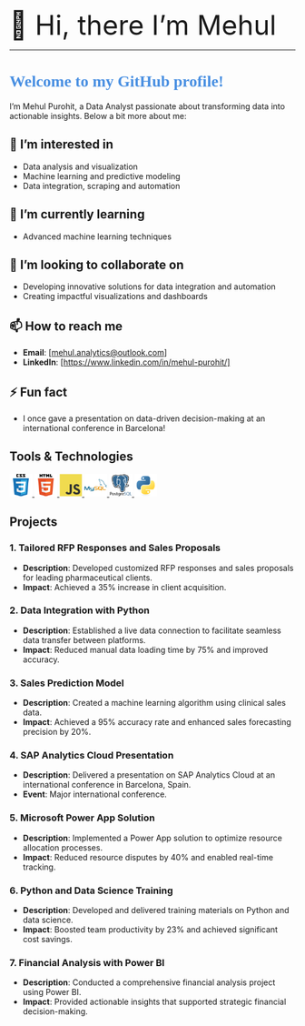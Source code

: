 <font size=50>👋 Hi, there I’m Mehul</font>
<hr>
<h1 style="font-family: 'Comic Sans MS', cursive; color: #4A90E2;">Welcome to my GitHub profile!</h1>
 I’m Mehul Purohit, a Data Analyst passionate about transforming data into actionable insights.
Below a bit more about me:

## 👀 I’m interested in
- Data analysis and visualization
- Machine learning and predictive modeling
- Data integration, scraping and automation

## 🌱 I’m currently learning
- Advanced machine learning techniques


## 💞️ I’m looking to collaborate on
- Developing innovative solutions for data integration and automation
- Creating impactful visualizations and dashboards

## 📫 How to reach me
- **Email**: [mehul.analytics@outlook.com]
- **LinkedIn**: [https://www.linkedin.com/in/mehul-purohit/]


## ⚡ Fun fact
- I once gave a presentation on data-driven decision-making at an international conference in Barcelona!

## Tools & Technologies
<p align="left"> <a href="https://www.w3schools.com/css/" target="_blank" rel="noreferrer"> <img src="https://raw.githubusercontent.com/devicons/devicon/master/icons/css3/css3-original-wordmark.svg" alt="css3" width="40" height="40"/> </a> <a href="https://www.w3.org/html/" target="_blank" rel="noreferrer"> <img src="https://raw.githubusercontent.com/devicons/devicon/master/icons/html5/html5-original-wordmark.svg" alt="html5" width="40" height="40"/> </a> <a href="https://developer.mozilla.org/en-US/docs/Web/JavaScript" target="_blank" rel="noreferrer"> <img src="https://raw.githubusercontent.com/devicons/devicon/master/icons/javascript/javascript-original.svg" alt="javascript" width="40" height="40"/> </a> <a href="https://www.mysql.com/" target="_blank" rel="noreferrer"> <img src="https://raw.githubusercontent.com/devicons/devicon/master/icons/mysql/mysql-original-wordmark.svg" alt="mysql" width="40" height="40"/> </a> <a href="https://www.postgresql.org" target="_blank" rel="noreferrer"> <img src="https://raw.githubusercontent.com/devicons/devicon/master/icons/postgresql/postgresql-original-wordmark.svg" alt="postgresql" width="40" height="40"/> </a> <a href="https://www.python.org" target="_blank" rel="noreferrer"> <img src="https://raw.githubusercontent.com/devicons/devicon/master/icons/python/python-original.svg" alt="python" width="40" height="40"/> </a> </p>




## Projects

### 1. Tailored RFP Responses and Sales Proposals
- **Description**: Developed customized RFP responses and sales proposals for leading pharmaceutical clients.
- **Impact**: Achieved a 35% increase in client acquisition.


### 2. Data Integration with Python
- **Description**: Established a live data connection to facilitate seamless data transfer between platforms.
- **Impact**: Reduced manual data loading time by 75% and improved accuracy.


### 3. Sales Prediction Model
- **Description**: Created a machine learning algorithm using clinical sales data.
- **Impact**: Achieved a 95% accuracy rate and enhanced sales forecasting precision by 20%.


### 4. SAP Analytics Cloud Presentation
- **Description**: Delivered a presentation on SAP Analytics Cloud at an international conference in Barcelona, Spain.
- **Event**: Major international conference.


### 5. Microsoft Power App Solution
- **Description**: Implemented a Power App solution to optimize resource allocation processes.
- **Impact**: Reduced resource disputes by 40% and enabled real-time tracking.


### 6. Python and Data Science Training
- **Description**: Developed and delivered training materials on Python and data science.
- **Impact**: Boosted team productivity by 23% and achieved significant cost savings.


### 7. Financial Analysis with Power BI
- **Description**: Conducted a comprehensive financial analysis project using Power BI.
- **Impact**: Provided actionable insights that supported strategic financial decision-making.




<!---
mehulanalytics/mehulanalytics is a ✨ special ✨ repository because its `README.md` (this file) appears on your GitHub profile.
You can click the Preview link to take a look at your changes.
--->
